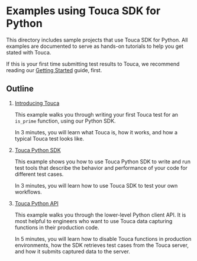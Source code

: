 # Examples using Touca SDK for Python

This directory includes sample projects that use Touca SDK for Python.
All examples are documented to serve as hands-on tutorials to help you
get stated with Touca.

If this is your first time submitting test results to Touca, we recommend
reading our [Getting Started](https://docs.touca.io) guide, first.

## Outline

1.  [Introducing Touca](./01\_python_minimal)

    This example walks you through writing your first Touca test for an
    `is_prime` function, using our Python SDK.

    In 3 minutes, you will learn what Touca is, how it works, and how a
    typical Touca test looks like.

2.  [Touca Python SDK](./02\_python_main_api)

    This example shows you how to use Touca Python SDK to write and run
    test tools that describe the behavior and performance of your code
    for different test cases.

    In 3 minutes, you will learn how to use Touca SDK to test your own
    workflows.

3.  [Touca Python API](./03\_python_core_api)

    This example walks you through the lower-level Python client API.
    It is most helpful to engineers who want to use Touca data capturing
    functions in their production code.

    In 5 minutes, you will learn how to disable Touca functions in
    production environments, how the SDK retrieves test cases from the
    Touca server, and how it submits captured data to the server.
